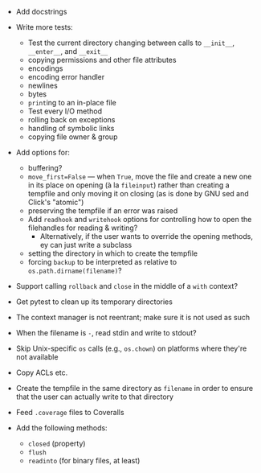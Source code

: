 - Add docstrings

- Write more tests:
    - Test the current directory changing between calls to `__init__`,
      `__enter__`, and `__exit__`
    - copying permissions and other file attributes
    - encodings
    - encoding error handler
    - newlines
    - bytes
    - `print`ing to an in-place file
    - Test every I/O method
    - rolling back on exceptions
    - handling of symbolic links
    - copying file owner & group

- Add options for:
    - buffering?
    - `move_first=False` — when `True`, move the file and create a new one in
      its place on opening (à la `fileinput`) rather than creating a tempfile
      and only moving it on closing (as is done by GNU sed and Click's
      "atomic")
    - preserving the tempfile if an error was raised
    - Add `readhook` and `writehook` options for controlling how to open the
      filehandles for reading & writing?
        - Alternatively, if the user wants to override the opening methods, ey
          can just write a subclass
    - setting the directory in which to create the tempfile
    - forcing `backup` to be interpreted as relative to
      `os.path.dirname(filename)`?

- Support calling `rollback` and `close` in the middle of a `with` context?
- Get pytest to clean up its temporary directories
- The context manager is not reentrant; make sure it is not used as such
- When the filename is `-`, read stdin and write to stdout?
- Skip Unix-specific `os` calls (e.g., `os.chown`) on platforms where they're
  not available
- Copy ACLs etc.
- Create the tempfile in the same directory as `filename` in order to ensure
  that the user can actually write to that directory
- Feed `.coverage` files to Coveralls

- Add the following methods:
    - `closed` (property)
    - `flush`
    - `readinto` (for binary files, at least)
